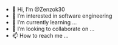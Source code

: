 - 👋 Hi, I’m @Zenzok30
- 👀 I’m interested in software engineering 
- 🌱 I’m currently learning ...
- 💞️ I’m looking to collaborate on ...
- 📫 How to reach me ...

<!---
Zenzok30/Zenzok30 is a ✨ special ✨ repository because its `README.md` (this file) appears on your GitHub profile.
You can click the Preview link to take a look at your changes.
--->
